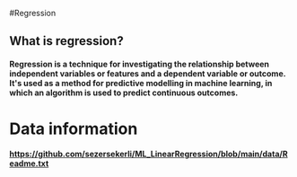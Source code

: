 #Regression
## What is regression? 
#### Regression is a technique for investigating the relationship between independent variables or features and a dependent variable or outcome. It's used as a method for predictive modelling in machine learning, in which an algorithm is used to predict continuous outcomes.
# Data information
<b> https://github.com/sezersekerli/ML_LinearRegression/blob/main/data/Readme.txt </b>
